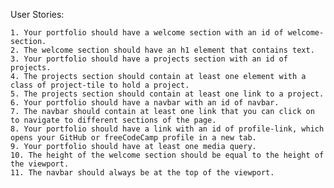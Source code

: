 User Stories:

    1. Your portfolio should have a welcome section with an id of welcome-section.
    2. The welcome section should have an h1 element that contains text.
    3. Your portfolio should have a projects section with an id of projects.
    4. The projects section should contain at least one element with a class of project-tile to hold a project.
    5. The projects section should contain at least one link to a project.
    6. Your portfolio should have a navbar with an id of navbar.
    7. The navbar should contain at least one link that you can click on to navigate to different sections of the page.
    8. Your portfolio should have a link with an id of profile-link, which opens your GitHub or freeCodeCamp profile in a new tab.
    9. Your portfolio should have at least one media query.
    10. The height of the welcome section should be equal to the height of the viewport.
    11. The navbar should always be at the top of the viewport.
